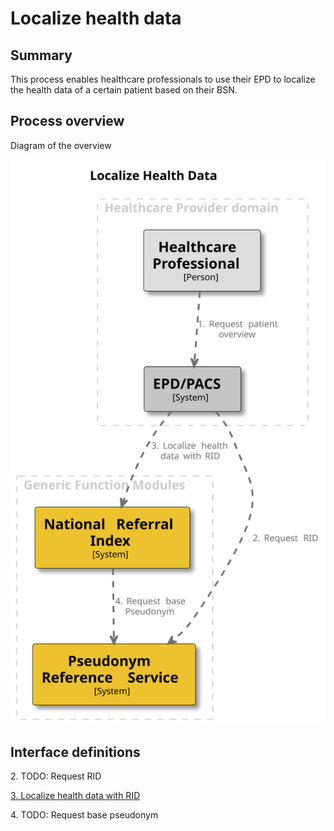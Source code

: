 # Localize health data

## Summary

This process enables healthcare professionals to use their EPD to localize the health data of a certain patient based
on their BSN.

## Process overview

Diagram of the overview

![Localize Health Data](../images/structurizr-LocalizeHealthData.svg "Localize Health Data")

## Interface definitions

2\. TODO: Request RID

[3\. Localize health data with RID](https://github.com/minvws/gfmodules-national-referral-index/blob/main/docs/interface-definitions/lookup.md)

4\. TODO: Request base pseudonym
